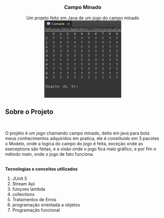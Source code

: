 <div id="top"></div>
<br />


<h3 align="center">Campo Minado</h3>

  <p align="center">
   Um projeto feito em Java de um jogo do campo minado
    <br />
   <a href="https://github.com/github_username/repo_name">
    <img src="Img/game.png" alt="Logo" width="250" height="250">
  </a>
    <br />
    <div align="center">
  
  </p>
</div>

<!-- ABOUT THE PROJECT -->
## Sobre o Projeto
</br>
<p>O projéto é um jogo chamando campo minado, deito em java para bota meus conhecimentos adquiridos em pratica, ele é constituido em 3 pacotes o
Modelo, onde a logica do campo do jogo é feita, exceção onde as execeptions são feitas, e a visão onde o jogo fica mais gráfico, e por fim o método main, onde o jogo 
 de fato funciona.
</p>
</br>
<b>Tecnologias e conceitos utilizados</b>
<ol>
  <li>JUnit 5</li>
  <li>Stream Api</li>
  <li>funçoes lambda</li>
  <li>collections</li>
  <li>Tratamentos de Erros</li>
  <li>programação orientada a objetos</li>
  <li>Programação funcional</li>
</ol>







